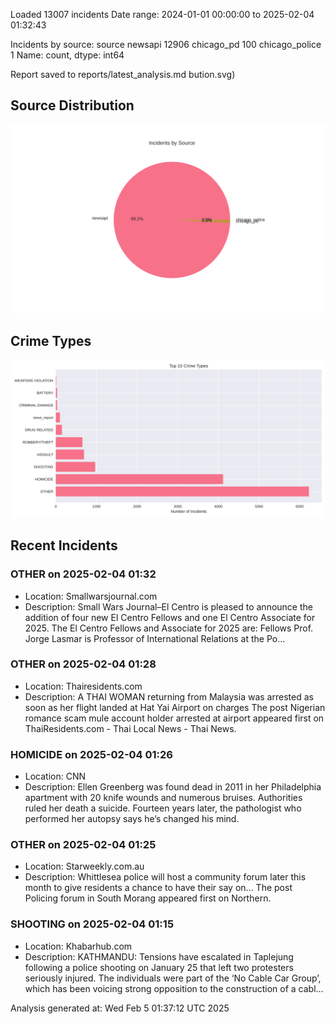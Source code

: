 
Loaded 13007 incidents
Date range: 2024-01-01 00:00:00 to 2025-02-04 01:32:43

Incidents by source:
source
newsapi           12906
chicago_pd          100
chicago_police        1
Name: count, dtype: int64

Report saved to reports/latest_analysis.md
bution.svg)

## Source Distribution
![Source Distribution](images/source_distribution.svg)

## Crime Types
![Crime Types](images/crime_types.svg)

## Recent Incidents

### OTHER on 2025-02-04 01:32
- Location: Smallwarsjournal.com
- Description: Small Wars Journal–El Centro is pleased to announce the addition of four new El Centro Fellows and one El Centro Associate for 2025. The El Centro Fellows and Associate for 2025 are: Fellows Prof. Jorge Lasmar is Professor of International Relations at the Po…


### OTHER on 2025-02-04 01:28
- Location: Thairesidents.com
- Description: A THAI WOMAN returning from Malaysia was arrested as soon as her flight landed at Hat Yai Airport on charges
The post Nigerian romance scam mule account holder arrested at airport appeared first on ThaiResidents.com - Thai Local News - Thai News.


### HOMICIDE on 2025-02-04 01:26
- Location: CNN
- Description: Ellen Greenberg was found dead in 2011 in her Philadelphia apartment with 20 knife wounds and numerous bruises. Authorities ruled her death a suicide. Fourteen years later, the pathologist who performed her autopsy says he’s changed his mind.


### OTHER on 2025-02-04 01:25
- Location: Starweekly.com.au
- Description: Whittlesea police will host a community forum later this month to give residents a chance to have their say on...
The post Policing forum in South Morang appeared first on Northern.


### SHOOTING on 2025-02-04 01:15
- Location: Khabarhub.com
- Description: KATHMANDU: Tensions have escalated in Taplejung following a police shooting on January 25 that left two protesters seriously injured. The individuals were part of the ‘No Cable Car Group’, which has been voicing strong opposition to the construction of a cabl…

Analysis generated at: Wed Feb  5 01:37:12 UTC 2025
